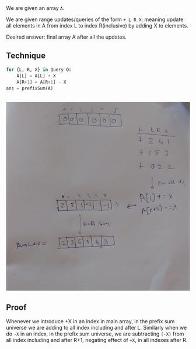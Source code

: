 
##

We are given an array `A`.

We are given range updates/queries of the form `+ L R X`: meaning update all elements in A from index L to index R(inclusive) by adding X to elements.

Desired answer: final array A after all the updates.

## Technique

```py
for {L, R, X} in Query Q:
    A[L] = A[L] + X
    A[R+1] = A[R+1] - X
ans = prefixSum(A)
```

## 

![image](images/partial_sums.jpg)

## Proof

Whenever we introduce +X in an index in main array, in the prefix sum universe we are adding to all index including and after L.
Similarly when we do `-X` in an index, in the prefix sum universe, we are subtracting `(-X)` from all index including and after R+1, negating effect of `+X`, in all indexes after R.



